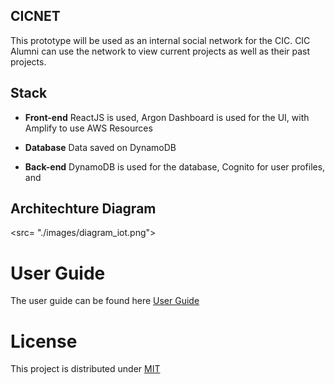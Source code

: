 ## CICNET

This prototype will be used as an internal social network for the CIC. CIC Alumni can use the network to view current projects as well as their past projects.

## Stack

* **Front-end** ReactJS is used, Argon Dashboard is used for the UI, with Amplify to use AWS Resources

* **Database** Data saved on DynamoDB

* **Back-end** DynamoDB is used for the database, Cognito for user profiles, and 

## Architechture Diagram

<src= "./images/diagram_iot.png">

# User Guide 
The user guide can be found here [User Guide](./docs/user_guide.md)

# License 
This project is distributed under [MIT](./LICENSE.md)


